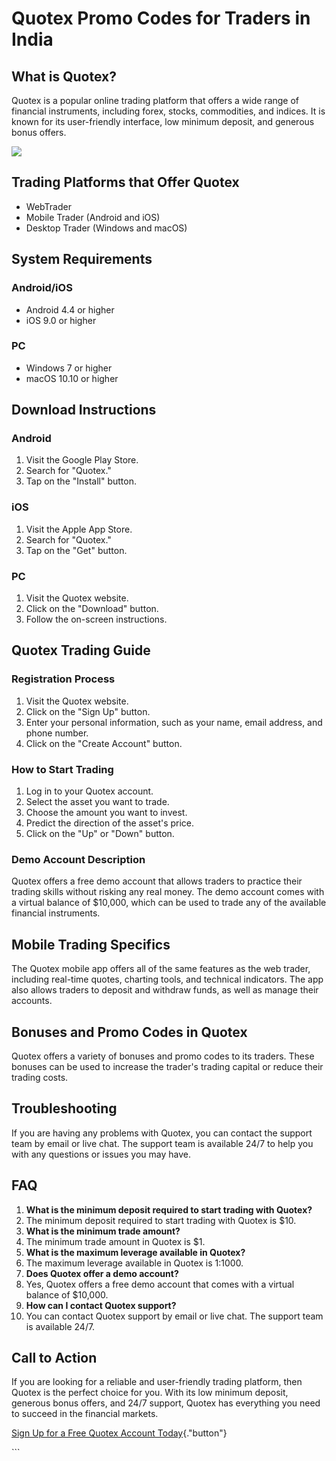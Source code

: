# Quotex Promo Codes for Traders in India

## What is Quotex?

Quotex is a popular online trading platform that offers a wide range of
financial instruments, including forex, stocks, commodities, and
indices. It is known for its user-friendly interface, low minimum
deposit, and generous bonus offers.

[![](https://static.quotex.io/files/4_en/300_250.jpg)](https://traff.sbs/brokerqxlid)

## Trading Platforms that Offer Quotex

-   WebTrader
-   Mobile Trader (Android and iOS)
-   Desktop Trader (Windows and macOS)

## System Requirements

### Android/iOS

-   Android 4.4 or higher
-   iOS 9.0 or higher

### PC

-   Windows 7 or higher
-   macOS 10.10 or higher

## Download Instructions

### Android

1.  Visit the Google Play Store.
2.  Search for "Quotex."
3.  Tap on the "Install" button.

### iOS

1.  Visit the Apple App Store.
2.  Search for "Quotex."
3.  Tap on the "Get" button.

### PC

1.  Visit the Quotex website.
2.  Click on the "Download" button.
3.  Follow the on-screen instructions.

## Quotex Trading Guide

### Registration Process

1.  Visit the Quotex website.
2.  Click on the "Sign Up" button.
3.  Enter your personal information, such as your name, email address,
    and phone number.
4.  Click on the "Create Account" button.

### How to Start Trading

1.  Log in to your Quotex account.
2.  Select the asset you want to trade.
3.  Choose the amount you want to invest.
4.  Predict the direction of the asset\'s price.
5.  Click on the "Up" or "Down" button.

### Demo Account Description

Quotex offers a free demo account that allows traders to practice their
trading skills without risking any real money. The demo account comes
with a virtual balance of \$10,000, which can be used to trade any of
the available financial instruments.

## Mobile Trading Specifics

The Quotex mobile app offers all of the same features as the web trader,
including real-time quotes, charting tools, and technical indicators.
The app also allows traders to deposit and withdraw funds, as well as
manage their accounts.

## Bonuses and Promo Codes in Quotex

Quotex offers a variety of bonuses and promo codes to its traders. These
bonuses can be used to increase the trader\'s trading capital or reduce
their trading costs.

## Troubleshooting

If you are having any problems with Quotex, you can contact the support
team by email or live chat. The support team is available 24/7 to help
you with any questions or issues you may have.

## FAQ

1.  **What is the minimum deposit required to start trading with
    Quotex?**
2.  The minimum deposit required to start trading with Quotex is \$10.
3.  **What is the minimum trade amount?**
4.  The minimum trade amount in Quotex is \$1.
5.  **What is the maximum leverage available in Quotex?**
6.  The maximum leverage available in Quotex is 1:1000.
7.  **Does Quotex offer a demo account?**
8.  Yes, Quotex offers a free demo account that comes with a virtual
    balance of \$10,000.
9.  **How can I contact Quotex support?**
10. You can contact Quotex support by email or live chat. The support
    team is available 24/7.

## Call to Action

If you are looking for a reliable and user-friendly trading platform,
then Quotex is the perfect choice for you. With its low minimum deposit,
generous bonus offers, and 24/7 support, Quotex has everything you need
to succeed in the financial markets.

[Sign Up for a Free Quotex Account
Today](\%22https://traff.sbs/brokerqxsignup\%22){."button"}

\`\`\`

